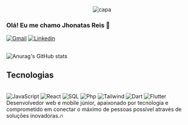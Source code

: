 
<div align="center">
  <img alt="capa" src="https://cdn.discordapp.com/attachments/1078808081984655392/1242149438668144650/jhonatas_reis.png?ex=664cc950&is=664b77d0&hm=636703182c454e1c892c2ac0a3e6a52841c02ed193f6c5e81f102fe1696a837b&">
</div>

### Olá! Eu me chamo Jhonatas Reis 👋
[![Gmail](https://img.shields.io/badge/Gmail-D14836?style=for-the-badge&logo=gmail&logoColor=white)](mailto:programador.jhonatasreis@gmail.com)
[![Linkedin](https://img.shields.io/badge/LinkedIn-0077B5?style=for-the-badge&logo=linkedin&logoColor=white)](https://www.linkedin.com/in/jhonatas-reis-77109330b/)
##
![Anurag's GitHub stats](https://github-readme-stats.vercel.app/api?username=JhonatasReis3&show_icons=true&theme=gotham)
##
## Tecnologias
<div style="display:inline_block"> </br>
  <img alt = "JavaScript" src="https://img.shields.io/badge/JavaScript-35EDE7?style=for-the-badge&logo=javascript&logoColor=black" />
  <img alt = "React" src="https://img.shields.io/badge/React-35EDE7?style=for-the-badge&logo=react&logoColor=black" />
  <img alt = "SQL" src="https://img.shields.io/badge/MySQL-35EDE7?style=for-the-badge&logo=mysql&logoColor=black" />
  <img alt = "Php" src="https://img.shields.io/badge/PHP-35EDE7?style=for-the-badge&logo=php&logoColor=black">
  <img alt = "Tailwind" src="https://img.shields.io/badge/Tailwind_CSS-35EDE7?style=for-the-badge&logo=tailwind-css&logoColor=black"/>
  <img alt ="Dart" src="https://img.shields.io/badge/Dart-35EDE7?style=for-the-badge&logo=dart&logoColor=black"/>
  <img alt ="Flutter" src="https://img.shields.io/badge/Flutter-35EDE7?style=for-the-badge&logo=flutter&logoColor=black"/>
</div>
Desenvolvedor web e mobile júnior, apaixonado por tecnologia e comprometido em conectar o máximo de pessoas possível através de soluções inovadoras.🔥
